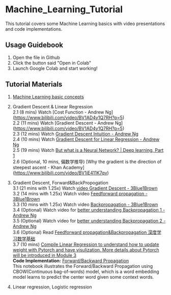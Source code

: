 # Machine_Learning_Tutorial
This tutorial covers some Machine Learning basics with video presentations and code implementations.

## Usage Guidebook
1. Open the file in Github
2. Click the button said "Open in Colab"
3. Launch Google Colab and start working!

## Tutorial Materials
1. [Machine Learning basic concepts](https://drive.google.com/file/d/1S1Y0ZIhAlGYjdGTLnKM_aX0XdxY9clll/view?usp=sharing)

2. Gradient Descent & Linear Regression <br />
  2.1 (8 mins) Watch [Cost Function - Andrew Ng] (https://www.bilibili.com/video/BV1AD4y1Q7RH?p=5)<br />
  2.2 (11 mins) Watch [Gradient Descent - Andrew Ng] (https://www.bilibili.com/video/BV1AD4y1Q7RH?p=5)<br />
  2.3 (12 mins) Watch [Gradient Descent Intuition - Andrew Ng](https://www.bilibili.com/video/BV1AD4y1Q7RH?p=5)<br />
  2.4 (10 mins) Watch [Gradient Descent for Linear Regression - Andrew Ng](https://www.bilibili.com/video/BV1AD4y1Q7RH?p=5)<br />
  2.5 (19 mins) Watch [But what is a Neural Network? | Deep learning, Part 1](https://www.bilibili.com/video/BV1bx411M7Zx)<br />
  2.6 (Optional, 10 mins, 偏数学推导) [Why the gradient is the direction of steepest ascent - Khan Academy] (https://www.bilibili.com/video/BV1iE411K7qv)<br />

3. Gradient Descent, Forward&BackPropogation<br />
  3.1 (21 mins with 1.25x) Watch [video Gradient Descent - 3Blue1Brown](https://www.bilibili.com/video/BV1bx411M7Zx)<br />
  3.2 (14 mins with 1.25x) Watch video [Feedforward propagation - 3Blue1Brown](https://www.bilibili.com/video/BV16x411V7Qg/?spm_id_from=333.788.videocard.0)<br />
  3.3 (10 mins with 1.25x) Watch video [Backpropagation - 3Blue1Brown](https://www.bilibili.com/video/BV16x411V7Qg?p=2)<br />
  3.4 (Optional) Watch video for [better understanding Backpropagation 1 - Andrew Ng](https://www.bilibili.com/video/BV1AD4y1Q7RH?p=50)<br />
  3.5 (Optional) Watch video for [better understanding Backpropagation 2 - Andrew Ng](https://www.bilibili.com/video/BV1AD4y1Q7RH?p=51)<br />
  3.6 (Optional) Read [Feedforward propagation&Backpropagation 深度学习数学基础](https://zh.d2l.ai/chapter_deep-learning-basics/backprop.html)<br />
  3.7 (10 mins) [Compile Linear Regression to understand how to update weight with Pytorch and have visulization. More details about Pytorch will be introduced in Module 3](https://www.kaggle.com/init27/fastai-v3-lesson-2-sgd#)<br />
**Code Implementation:** [Forward/Backward Propagation](https://github.com/TechX-NLP-CV/Machine_Learning_Tutorial/blob/main/Forward_backward_propagation.ipynb)<br />
This notebook illustrates the Forward/Backward Propagation using CBOW(Continuous bag-of-words) model, which is a word embedding model learns to predict the center word given some context words. 

4. Linear regression, Logistic regression
